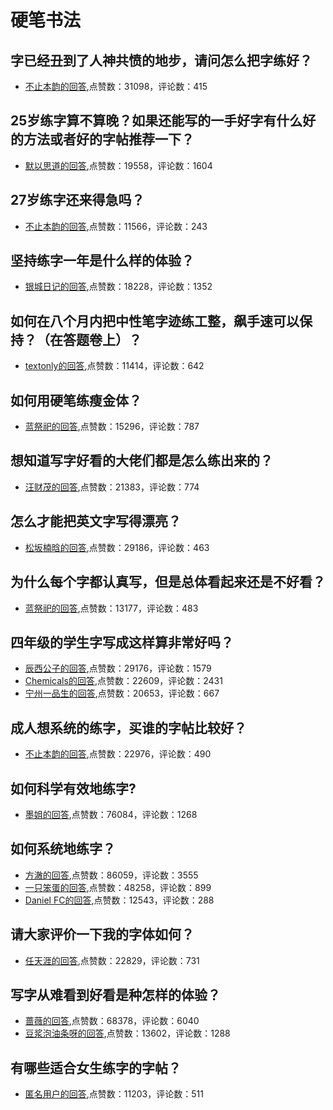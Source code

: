 #  硬笔书法 
## 字已经丑到了人神共愤的地步，请问怎么把字练好？
- [不止本韵的回答](https://www.zhihu.com/question/25058494/answer/1536375902),点赞数：31098，评论数：415
## 25岁练字算不算晚？如果还能写的一手好字有什么好的方法或者好的字帖推荐一下？
- [默以思道的回答](https://www.zhihu.com/question/37226809/answer/71332096),点赞数：19558，评论数：1604
## 27岁练字还来得急吗？
- [不止本韵的回答](https://www.zhihu.com/question/429629023/answer/1646734737),点赞数：11566，评论数：243
## 坚持练字一年是什么样的体验？
- [银城日记的回答](https://www.zhihu.com/question/30280775/answer/1338768518),点赞数：18228，评论数：1352
## 如何在八个月内把中性笔字迹练工整，飙手速可以保持？（在答题卷上）？
- [textonly的回答](https://www.zhihu.com/question/319318246/answer/646747406),点赞数：11414，评论数：642
## 如何用硬笔练瘦金体？
- [蓝祭祀的回答](https://www.zhihu.com/question/29311439/answer/56190344),点赞数：15296，评论数：787
## 想知道写字好看的大佬们都是怎么练出来的？
- [汪财茂的回答](https://www.zhihu.com/question/311823910/answer/606710891),点赞数：21383，评论数：774
## 怎么才能把英文字写得漂亮？
- [松坂楠晗的回答](https://www.zhihu.com/question/19740572/answer/27085743),点赞数：29186，评论数：463
## 为什么每个字都认真写，但是总体看起来还是不好看？
- [蓝祭祀的回答](https://www.zhihu.com/question/36615610/answer/69022058),点赞数：13177，评论数：483
## 四年级的学生字写成这样算非常好吗？
- [辰西公子的回答](https://www.zhihu.com/question/404883639/answer/1361806623),点赞数：29176，评论数：1579
- [Chemicals的回答](https://www.zhihu.com/question/404883639/answer/1347017919),点赞数：22609，评论数：2431
- [宁州一品生的回答](https://www.zhihu.com/question/404883639/answer/1318100824),点赞数：20653，评论数：667
## 成人想系统的练字，买谁的字帖比较好？
- [不止本韵的回答](https://www.zhihu.com/question/308383958/answer/1358690466),点赞数：22976，评论数：490
## 如何科学有效地练字?
- [墨姐的回答](https://www.zhihu.com/question/332425447/answer/761761455),点赞数：76084，评论数：1268
## 如何系统地练字？
- [方澈的回答](https://www.zhihu.com/question/20502275/answer/24765533),点赞数：86059，评论数：3555
- [一只笨蛋的回答](https://www.zhihu.com/question/20502275/answer/269233300),点赞数：48258，评论数：899
- [Daniel FC的回答](https://www.zhihu.com/question/20502275/answer/26512881),点赞数：12543，评论数：288
## 请大家评价一下我的字体如何？
- [任天涯的回答](https://www.zhihu.com/question/338879470/answer/796656754),点赞数：22829，评论数：731
## 写字从难看到好看是种怎样的体验？
- [蔷薇的回答](https://www.zhihu.com/question/34673804/answer/191541122),点赞数：68378，评论数：6040
- [豆浆泡油条呀的回答](https://www.zhihu.com/question/34673804/answer/701721378),点赞数：13602，评论数：1288
## 有哪些适合女生练字的字帖？
- [匿名用户的回答](https://www.zhihu.com/question/22452425/answer/22450701),点赞数：11203，评论数：511
